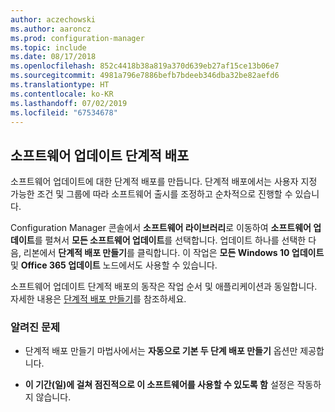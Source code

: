 ```yaml
---
author: aczechowski
ms.author: aaroncz
ms.prod: configuration-manager
ms.topic: include
ms.date: 08/17/2018
ms.openlocfilehash: 852c4418b38a819a370d639eb27af15ce13b06e7
ms.sourcegitcommit: 4981a796e7886befb7bdeeb346dba32be82aefd6
ms.translationtype: HT
ms.contentlocale: ko-KR
ms.lasthandoff: 07/02/2019
ms.locfileid: "67534678"
---
```

## <a name="bkmk_pod"></a> 소프트웨어 업데이트 단계적 배포
<!--1358146-->

소프트웨어 업데이트에 대한 단계적 배포를 만듭니다. 단계적 배포에서는 사용자 지정 가능한 조건 및 그룹에 따라 소프트웨어 출시를 조정하고 순차적으로 진행할 수 있습니다.

Configuration Manager 콘솔에서 **소프트웨어 라이브러리**로 이동하여 **소프트웨어 업데이트**를 펼쳐서 **모든 소프트웨어 업데이트**를 선택합니다. 업데이트 하나를 선택한 다음, 리본에서 **단계적 배포 만들기**를 클릭합니다. 이 작업은 **모든 Windows 10 업데이트** 및 **Office 365 업데이트** 노드에서도 사용할 수 있습니다. 

소프트웨어 업데이트 단계적 배포의 동작은 작업 순서 및 애플리케이션과 동일합니다. 자세한 내용은 [단계적 배포 만들기](/sccm/osd/deploy-use/create-phased-deployment-for-task-sequence)를 참조하세요.


### <a name="known-issues"></a>알려진 문제

- 단계적 배포 만들기 마법사에서는 **자동으로 기본 두 단계 배포 만들기** 옵션만 제공합니다.

- **이 기간(일)에 걸쳐 점진적으로 이 소프트웨어를 사용할 수 있도록 함** 설정은 작동하지 않습니다.  



